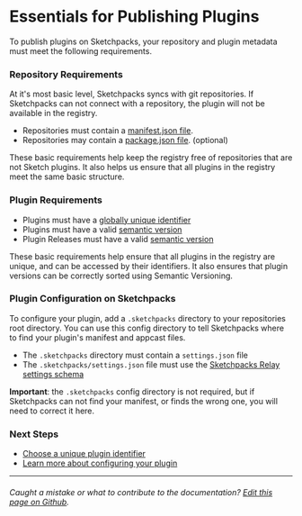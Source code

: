 # Essentials for Publishing Plugins

To publish plugins on Sketchpacks, your repository and plugin metadata must meet
the following requirements.

### Repository Requirements

At it's most basic level, Sketchpacks syncs with git repositories.  If Sketchpacks
can not connect with a repository, the plugin will not be available in the registry.

* Repositories must contain a [manifest.json file](http://developer.sketchapp.com/guides/plugin-bundles/#manifest).
* Repositories may contain a [package.json file](https://github.com/skpm/skpm/blob/master/template/package.json). (optional)

These basic requirements help keep the registry free of repositories that are not
Sketch plugins.  It also helps us ensure that all plugins in the registry meet the
same basic structure.

### Plugin Requirements

* Plugins must have a [globally unique identifier](./identifiers.md)
* Plugins must have a valid [semantic version](http://semver.org/)
* Plugin Releases must have a valid [semantic version](http://semver.org/)

These basic requirements help ensure that all plugins in the registry are unique,
and can be accessed by their identifiers. It also ensures that plugin versions can be
correctly sorted using Semantic Versioning.

### Plugin Configuration on Sketchpacks

To configure your plugin, add a `.sketchpacks` directory to your repositories
root directory. You can use this config directory to tell Sketchpacks where to
find your plugin's manifest and appcast files.

* The `.sketchpacks` directory must contain a `settings.json` file
* The `.sketchpacks/settings.json` file must use the [Sketchpacks Relay settings schema](./settings.md)

**Important**: the `.sketchpacks` config directory is not required, but if Sketchpacks
can not find your manifest, or finds the wrong one, you will need to correct it here.

### Next Steps

* [Choose a unique plugin identifier](./identifiers.md)
* [Learn more about configuring your plugin](./settings.md)


---

###### Caught a mistake or what to contribute to the documentation? [Edit this page on Github](https://github.com/sketchpacks/docs/blob/master/developers/publishing/essentials.md).
